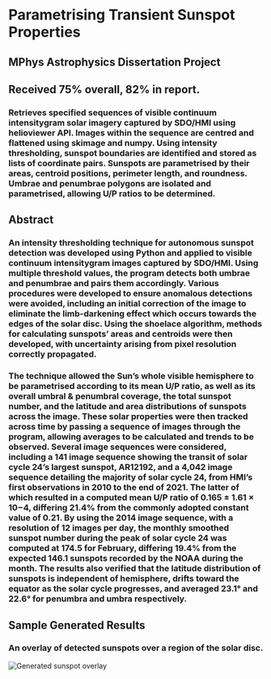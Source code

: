 # Parametrising Transient Sunspot Properties

## MPhys Astrophysics Dissertation Project

## Received 75% overall, 82% in report.

### Retrieves specified sequences of visible continuum intensitygram solar imagery captured by SDO/HMI using helioviewer API. Images within the sequence are centred and flattened using skimage and numpy. Using intensity thresholding, sunspot boundaries are identified and stored as lists of coordinate pairs. Sunspots are parametrised by their areas, centroid positions, perimeter length, and roundness. Umbrae and penumbrae polygons are isolated and parametrised, allowing U/P ratios to be determined.

## Abstract

### An intensity thresholding technique for autonomous sunspot detection was developed using Python and applied to visible continuum intensitygram images captured by SDO/HMI. Using multiple threshold values, the program detects both umbrae and penumbrae and pairs them accordingly. Various procedures were developed to ensure anomalous detections were avoided, including an initial correction of the image to eliminate the limb-darkening effect which occurs towards the edges of the solar disc. Using the shoelace algorithm, methods for calculating sunspots’ areas and centroids were then developed, with uncertainty arising from pixel resolution correctly propagated.

### The technique allowed the Sun’s whole visible hemisphere to be parametrised according to its mean U/P ratio, as well as its overall umbral & penumbral coverage, the total sunspot number, and the latitude and area distributions of sunspots across the image. These solar properties were then tracked across time by passing a sequence of images through the program, allowing averages to be calculated and trends to be observed. Several image sequences were considered, including a 141 image sequence showing the transit of solar cycle 24’s largest sunspot, AR12192, and a 4,042 image sequence detailing the majority of solar cycle 24, from HMI’s first observations in 2010 to the end of 2021. The latter of which resulted in a computed mean U/P ratio of 0.165 ± 1.61 × 10−4, differing 21.4% from the commonly adopted constant value of 0.21. By using the 2014 image sequence, with a resolution of 12 images per day, the monthly smoothed sunspot number during the peak of solar cycle 24 was computed at 174.5 for February, differing 19.4% from the expected 146.1 sunspots recorded by the NOAA during the month. The results also verified that the latitude distribution of sunspots is independent of hemisphere, drifts toward the equator as the solar cycle progresses, and averaged 23.1° and 22.6° for penumbra and umbra respectively.

## Sample Generated Results

### An overlay of detected sunspots over a region of the solar disc.

![Generated sunspot overlay](/README_content/sunspots_overlay.gif)
